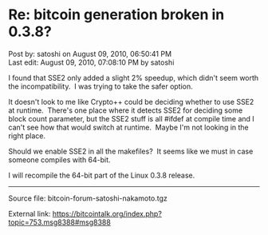 # Re: bitcoin generation broken in 0.3.8?

Post by: satoshi on August 09, 2010, 06:50:41 PM<br>
Last edit: August 09, 2010, 07:08:10 PM by satoshi

I found that SSE2 only added a slight 2% speedup, which didn't seem worth the incompatibility. &nbsp;I was trying to take the safer option.

It doesn't look to me like Crypto++ could be deciding whether to use SSE2 at runtime. &nbsp;There's one place where it detects SSE2 for deciding some block count parameter, but the SSE2 stuff is all #ifdef at compile time and I can't see how that would switch at runtime. &nbsp;Maybe I'm not looking in the right place.

Should we enable SSE2 in all the makefiles? &nbsp;It seems like we must in case someone compiles with 64-bit.

I will recompile the 64-bit part of the Linux 0.3.8 release.

---

Source file: bitcoin-forum-satoshi-nakamoto.tgz

External link: https://bitcointalk.org/index.php?topic=753.msg8388#msg8388
